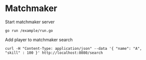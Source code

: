 # Matchmaker

Start matchmaker server
```
go run /example/run.go
```

Add player to matchmaker search

```
curl -H "Content-Type: application/json" --data '{ "name": "A", "skill" : 100 }' http://localhost:8080/search
```
